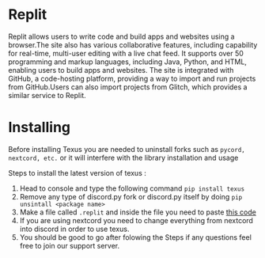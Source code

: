 # Replit
Replit allows users to write code and build apps and websites using a browser.The site also has various collaborative features, 
including capability for real-time, multi-user editing with a live chat feed. It supports over 50 programming and markup languages, including Java, Python, and HTML, enabling users to build apps and websites. 
The site is integrated with GitHub, a code-hosting platform, providing a way to import and run projects from GitHub.Users can also import projects from Glitch, which provides a similar service to Replit.

# Installing
Before installing Texus you are needed to uninstall forks such as `pycord, nextcord, etc.` or it will interfere with the library installation and usage

Steps to install the latest version of texus :

1. Head to console and type the following command `pip install texus`
2. Remove any type of discord.py fork or discord.py itself by doing `pip unsintall <package name>`
3. Make a file called `.replit` and inside the file you need to paste [this code](www.google.com)
4. If you are using nextcord you need to change everything from nextcord into discord in order to use texus.
5. You should be good to go after folowing the Steps if any questions feel free to join our support server.
